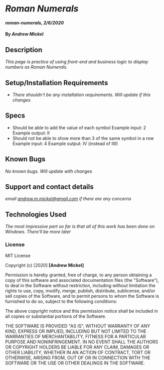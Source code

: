 # _Roman Numerals_

#### _roman-numerals, 2/6/2020_

#### By _**Andrew Mickel**_

## Description

_This page is practice of using front-end and business logic to display numbers as Roman Numerals._

## Setup/Installation Requirements

* _There shouldn't be any installation requirements. Will update if this changes_

## Specs

* Should be able to add the value of each symbol
Example input: 2
Example output: II
* Should not be able to show more than 3 of the same symbol in a row
Example input: 4
Example output: IV (instead of IIII)

## Known Bugs

_No known bugs. Will update with changes_

## Support and contact details

_email andrew.m.mickel@gmail.com if there are any concerns_

## Technologies Used

_The most impressive part so far is that all of this work has been done on Windows. There'll be more later_

### License

MIT License

Copyright (c) [2020] **[Andrew Mickel]**

Permission is hereby granted, free of charge, to any person obtaining a copy
of this software and associated documentation files (the "Software"), to deal
in the Software without restriction, including without limitation the rights
to use, copy, modify, merge, publish, distribute, sublicense, and/or sell
copies of the Software, and to permit persons to whom the Software is
furnished to do so, subject to the following conditions:

The above copyright notice and this permission notice shall be included in all
copies or substantial portions of the Software.

THE SOFTWARE IS PROVIDED "AS IS", WITHOUT WARRANTY OF ANY KIND, EXPRESS OR
IMPLIED, INCLUDING BUT NOT LIMITED TO THE WARRANTIES OF MERCHANTABILITY,
FITNESS FOR A PARTICULAR PURPOSE AND NONINFRINGEMENT. IN NO EVENT SHALL THE
AUTHORS OR COPYRIGHT HOLDERS BE LIABLE FOR ANY CLAIM, DAMAGES OR OTHER
LIABILITY, WHETHER IN AN ACTION OF CONTRACT, TORT OR OTHERWISE, ARISING FROM,
OUT OF OR IN CONNECTION WITH THE SOFTWARE OR THE USE OR OTHER DEALINGS IN THE
SOFTWARE.